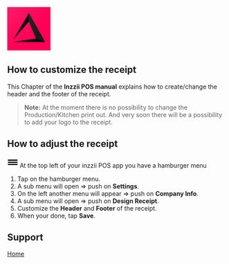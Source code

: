 <img src="../Assets/Pictures/play_store_512.png" alt="inzzii logo" width="100"/>

## How to customize the receipt
This Chapter of the **Inzzii POS manual** explains how to create/change the header and the footer of the receipt. 
> **Note:**  At the moment there is no possibility to change the Production/Kitchen print out. And very soon there will be a possibility to add your logo to the receipt.

## How to adjust the receipt

<img src="../Assets/Pictures/Hmenu.png" alt="hamburgermenu" width="25" height="25"/> At the top left of your inzzii POS app you have a hamburger menu 
1. Tap on the hamburger menu.
2. A sub menu will open => push on **Settings**.
3. On the left another menu will appear => push on **Company Info**. 
4. A sub menu will open => push on **Design Receipt**.
5. Customize the **Header** and **Footer** of the receipt.
6. When your done, tap **Save**.


## Support
[Home](../index.md)